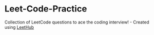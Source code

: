 # Leet-Code-Practice
Collection of LeetCode questions to ace the coding interview! - Created using [LeetHub](https://github.com/QasimWani/LeetHub)

